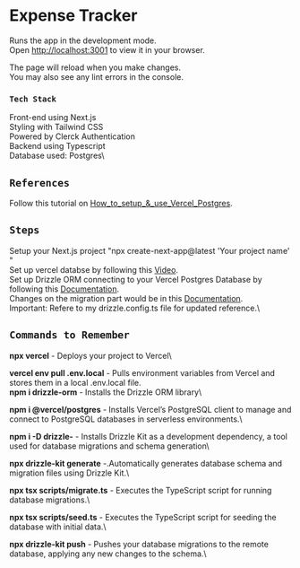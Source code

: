 # Expense Tracker

Runs the app in the development mode.\
Open [http://localhost:3001](http://localhost:3001) to view it in your browser.

The page will reload when you make changes.\
You may also see any lint errors in the console.

### `Tech Stack`
Front-end using Next.js\
Styling with Tailwind CSS\
Powered by Clerck Authentication\
Backend using Typescript\
Database used: Postgres\

## `References`
Follow this tutorial on [How_to_setup_&_use_Vercel_Postgres](https://www.youtube.com/watch?v=_ad99LhxBeQ).

## `Steps`
Setup your Next.js project "npx create-next-app@latest 'Your project name' "\
Set up vercel databse by following this [Video](https://www.youtube.com/watch?v=_ad99LhxBeQ).\
Set up Drizzle ORM connecting to your Vercel Postgres Database by following this [Documentation](https://www.fullstackbook.com/blog/nextjs-drizzle-orm-postgresql-vercel-tutorial).\
Changes on the migration part would be in this [Documentation](https://orm.drizzle.team/kit-docs/upgrade-21#how-to-migrate-to-0210).\
Important: Refere to my drizzle.config.ts file for updated reference.\

## `Commands to Remember`

__npx vercel__ - Deploys your project to Vercel\

__vercel env pull .env.local__ - Pulls environment variables from Vercel and stores them in a local .env.local file.
\
__npm i drizzle-orm__ - Installs the Drizzle ORM library\

__npm i @vercel/postgres__ - Installs Vercel’s PostgreSQL client to manage and connect to PostgreSQL databases in serverless environments.\

__npm i -D drizzle-__ - Installs Drizzle Kit as a development dependency, a tool used for database migrations and schema generation\

__npx drizzle-kit generate__ -.Automatically generates database schema and migration files using Drizzle Kit.\

__npx tsx scripts/migrate.ts__ - Executes the TypeScript script for running database migrations.\

__npx tsx scripts/seed.ts__ - Executes the TypeScript script for seeding the database with initial data.\

__npx drizzle-kit push__ - Pushes your database migrations to the remote database, applying any new changes to the schema.\